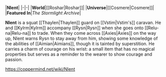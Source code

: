|**Nlent**|
|-|-|
|**World**|[[Roshar\|Roshar]]|
|**Universe**|[[Cosmere\|Cosmere]]|
|**Featured In**|*The Stormlight Archive*|

**Nlent** is a squat [[Thaylen\|Thaylen]] guard on [[Vstim\|Vstim's]] caravan. He and [[Kylrm\|Kylrm]] accompany [[Rysn\|Rysn]] when she goes onto [[Relu-na\|Relu-na]] to trade. When they come across [[Axies\|Axies]] on the way up, Nlent warns Rysn to stay away from him, showing some knowledge of the abilities of [[Aimian\|Aimians]], though it is tainted by superstition. He carries a charm of courage on his wrist: a small item that has no magical properties but serves as a reminder to the wearer to show courage and passion.



https://coppermind.net/wiki/Nlent
